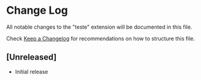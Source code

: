 # Change Log

All notable changes to the "teste" extension will be documented in this file.

Check [Keep a Changelog](http://keepachangelog.com/) for recommendations on how to structure this file.

## [Unreleased]

- Initial release